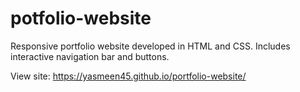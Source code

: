 # potfolio-website

Responsive portfolio website developed in HTML and CSS. Includes interactive navigation bar and buttons.  

View site: https://yasmeen45.github.io/portfolio-website/
